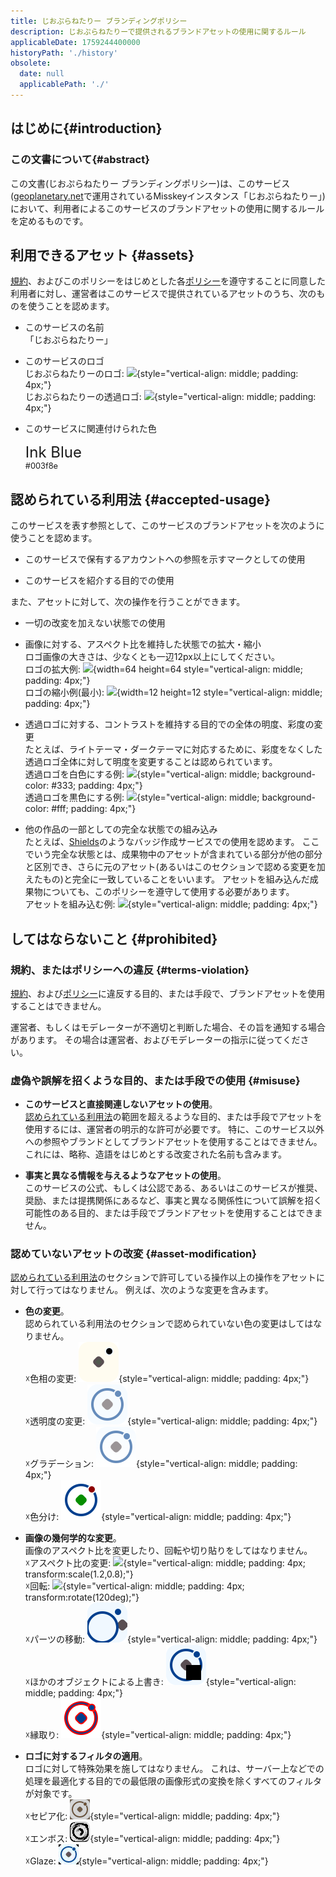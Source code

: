 ```yaml
---
title: じおぷらねたりー ブランディングポリシー
description: じおぷらねたりーで提供されるブランドアセットの使用に関するルール
applicableDate: 1759244400000
historyPath: './history'
obsolete:
  date: null
  applicablePath: './'
---
```

<script setup lang="ts">
import { useData } from 'vitepress';
const { frontmatter } = useData();
</script>
## はじめに{#introduction}

### この文書について{#abstract}

この文書(じおぷらねたりー ブランディングポリシー)は、このサービス([geoplanetary.net](https://geoplanetary.net)で運用されているMisskeyインスタンス「じおぷらねたりー」)において、利用者によるこのサービスのブランドアセットの使用に関するルールを定めるものです。

<!-- @include: @/templates/copyright.md -->

<!-- @include: @/templates/definition.md -->

<space :height="20" />

## 利用できるアセット {#assets}

[規約](/terms/)、およびこのポリシーをはじめとした各[ポリシー](/server-rules/#policies)を遵守することに同意した利用者に対し、運営者はこのサービスで提供されているアセットのうち、次のものを使うことを認めます。

- このサービスの名前  
	「じおぷらねたりー」

- このサービスのロゴ  
	じおぷらねたりーのロゴ: ![](/assets/logo/geoplanetary.svg){style="vertical-align: middle; padding: 4px;"}  
	じおぷらねたりーの透過ロゴ: ![](/assets/logo/geoplanetary-outline.svg){style="vertical-align: middle; padding: 4px;"}

- このサービスに関連付けられた色
	<card color="#003f8e" style="color: white;"><div style="font-size: 1.5rem;">Ink Blue</div><div style="font-size: 0.8rem;">#003f8e</div></card>

<space :height="20" />

## 認められている利用法 {#accepted-usage}

このサービスを表す参照として、このサービスのブランドアセットを次のように使うことを認めます。

- このサービスで保有するアカウントへの参照を示すマークとしての使用

- このサービスを紹介する目的での使用

また、アセットに対して、次の操作を行うことができます。

- 一切の改変を加えない状態での使用

- 画像に対する、アスペクト比を維持した状態での拡大・縮小  
	ロゴ画像の大きさは、少なくとも一辺12px以上にしてください。  
	ロゴの拡大例: ![](/assets/logo/geoplanetary.svg){width=64 height=64 style="vertical-align: middle; padding: 4px;"}  
	ロゴの縮小例(最小): ![](/assets/logo/geoplanetary.svg){width=12 height=12 style="vertical-align: middle; padding: 4px;"}

- 透過ロゴに対する、コントラストを維持する目的での全体の明度、彩度の変更  
	たとえば、ライトテーマ・ダークテーマに対応するために、彩度をなくした透過ロゴ全体に対して明度を変更することは認められています。  
	透過ロゴを白色にする例: ![](/assets/logo/geoplanetary-white.svg){style="vertical-align: middle; background-color: #333; padding: 4px;"}  
	透過ロゴを黒色にする例: ![](/assets/logo/geoplanetary-dark.svg){style="vertical-align: middle; background-color: #fff; padding: 4px;"}

- 他の作品の一部としての完全な状態での組み込み  
	たとえば、[Shields](https://shields.io/)のようなバッジ作成サービスでの使用を認めます。
	ここでいう完全な状態とは、成果物中のアセットが含まれている部分が他の部分と区別でき、さらに元のアセット(あるいはこのセクションで認める変更を加えたもの)と完全に一致していることをいいます。
	アセットを組み込んだ成果物についても、このポリシーを遵守して使用する必要があります。  
	アセットを組み込む例: ![](/assets/badges/geoplanetary.svg){style="vertical-align: middle; padding: 4px;"}

<space :height="20" />

## してはならないこと {#prohibited}

### 規約、またはポリシーへの違反 {#terms-violation}

[規約](/terms/)、および[ポリシー](/server-rules/#policies)に違反する目的、または手段で、ブランドアセットを使用することはできません。

運営者、もしくはモデレーターが不適切と判断した場合、その旨を通知する場合があります。
その場合は運営者、およびモデレーターの指示に従ってください。

### 虚偽や誤解を招くような目的、または手段での使用 {#misuse}

- **このサービスと直接関連しないアセットの使用**。  
	[認められている利用法](#accepted-usage)の範囲を超えるような目的、または手段でアセットを使用するには、運営者の明示的な許可が必要です。
	特に、このサービス以外への参照やブランドとしてブランドアセットを使用することはできません。
	これには、略称、造語をはじめとする改変された名前も含みます。

- **事実と異なる情報を与えるようなアセットの使用**。  
	このサービスの公式、もしくは公認である、あるいはこのサービスが推奨、奨励、または提携関係にあるなど、事実と異なる関係性について誤解を招く可能性のある目的、または手段でブランドアセットを使用することはできません。

### 認めていないアセットの改変 {#asset-modification}

[認められている利用法](#accepted-usage)のセクションで許可している操作以上の操作をアセットに対して行ってはなりません。
例えば、次のような変更を含みます。

- **色の変更**。  
	認められている利用法のセクションで認められていない色の変更はしてはなりません。  
	☓色相の変更: ![](./assets/misuse-hue.svg){style="vertical-align: middle; padding: 4px;"}  
	☓透明度の変更: ![](./assets/misuse-transparency.svg){style="vertical-align: middle; padding: 4px;"}  
	☓グラデーション: ![](./assets/misuse-gradient.svg){style="vertical-align: middle; padding: 4px;"}  
	☓色分け: ![](./assets/misuse-colorize.svg){style="vertical-align: middle; padding: 4px;"}

- **画像の幾何学的な変更**。  
	画像のアスペクト比を変更したり、回転や切り貼りをしてはなりません。  
	☓アスペクト比の変更: ![](/assets/logo/geoplanetary.svg){style="vertical-align: middle; padding: 4px; transform:scale(1.2,0.8);"}  
	☓回転: ![](/assets/logo/geoplanetary.svg){style="vertical-align: middle; padding: 4px; transform:rotate(120deg);"}  
	☓パーツの移動: ![](./assets/misuse-translate.svg){style="vertical-align: middle; padding: 4px;"}  
	☓ほかのオブジェクトによる上書き: ![](./assets/misuse-overwrap.svg){style="vertical-align: middle; padding: 4px;"}  
	☓縁取り: ![](./assets/misuse-outline.svg){style="vertical-align: middle; padding: 4px;"}  

- **ロゴに対するフィルタの適用**。  
	ロゴに対して特殊効果を施してはなりません。
	これは、サーバー上などでの処理を最適化する目的での最低限の画像形式の変換を除くすべてのフィルタが対象です。  
	☓セピア化: ![](./assets/misuse-sepia.webp){style="vertical-align: middle; padding: 4px;"}  
	☓エンボス: ![](./assets/misuse-emboss.webp){style="vertical-align: middle; padding: 4px;"}  
	☓Glaze: ![](./assets/misuse-glaze.webp){style="vertical-align: middle; padding: 4px;"}  

<space :height="20" />

<!-- @include: @/templates/policy-summary.md -->
